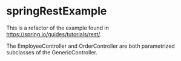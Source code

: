 # springRestExample

This is a refactor of the example found in https://spring.io/guides/tutorials/rest/.

The EmployeeController and OrderController are both parametrized subclasses of the GenericController<T>.
